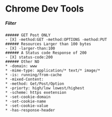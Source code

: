 # Chrome Dev Tools

##### Fiiter
    ###### GET Post ONLY  
    - [X] -method:GET -method:OPTIONS -method:PUT
    ###### Resources Larger than 100 bytes  
    - [X] -larger-than:100
    ###### A Status code Response of 200
    - [X] status-code:200
    ###### Other NO
    * -domain: www
    * -mime-type: application/* text/* image/*
    * -is: running/from-cache
    * -mixed-Content:
    * -method: Get/Post/Option
    * -priorty: high/low lowest/highest
    * -scheme: https exetension
    * -set-cookie-domain
    * -set-cookie-name
    * -set-cookie-value
    * -has-response-header
